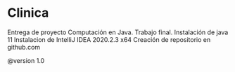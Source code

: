 # Clinica
Entrega de proyecto Computación en Java. Trabajo final.
Instalación de java 11
Instalacion de IntelliJ IDEA 2020.2.3 x64
Creación de repositorio en github.com 


@version 1.0
